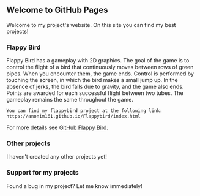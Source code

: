 ## Welcome to GitHub Pages

Welcome to my project's website. On this site you can find my best projects!

### Flappy Bird

Flappy Bird has a gameplay with 2D graphics. The goal of the game is to control the flight of a bird that continuously moves between rows of green pipes. When you encounter them, the game ends. Control is performed by touching the screen, in which the bird makes a small jump up. In the absence of jerks, the bird falls due to gravity, and the game also ends. Points are awarded for each successful flight between two tubes. The gameplay remains the same throughout the game.

```FlappyBird
You can find my flappybird project at the following link: 
https://anonim161.github.io/Flappybird/index.html
```

For more details see [GitHub Flappy Bird](https://github.com/anonim161/anonim161.github.io/).

### Other projects

I haven't created any other projects yet!

### Support for my projects

Found a bug in my project? Let me know immediately!
